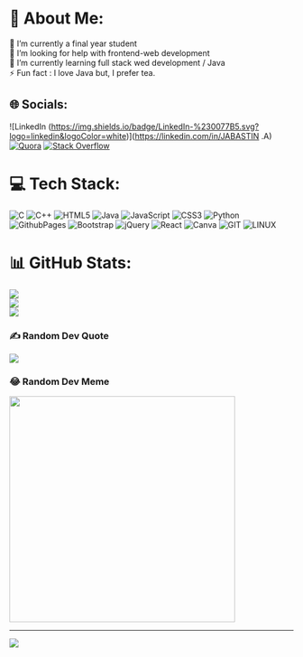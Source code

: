 # 💫 About Me:
🔭 I’m currently a final year student <br>🤝 I’m looking for help with frontend-web development<br>🌱 I’m currently learning full stack wed development / Java <br>⚡ Fun fact : I love Java but, I prefer tea.


## 🌐 Socials:
![LinkedIn (https://img.shields.io/badge/LinkedIn-%230077B5.svg?logo=linkedin&logoColor=white)](https://linkedin.com/in/JABASTIN .A) [![Quora](https://img.shields.io/badge/Quora-%23B92B27.svg?logo=Quora&logoColor=white)](https://quora.com/profile/Jabastin.A) [![Stack Overflow](https://img.shields.io/badge/-Stackoverflow-FE7A16?logo=stack-overflow&logoColor=white)](https://stackoverflow.com/users/Jabastin) 

# 💻 Tech Stack:
![C](https://img.shields.io/badge/c-%2300599C.svg?style=for-the-badge&logo=c&logoColor=white) ![C++](https://img.shields.io/badge/c++-%2300599C.svg?style=for-the-badge&logo=c%2B%2B&logoColor=white) ![HTML5](https://img.shields.io/badge/html5-%23E34F26.svg?style=for-the-badge&logo=html5&logoColor=white) ![Java](https://img.shields.io/badge/java-%23ED8B00.svg?style=for-the-badge&logo=openjdk&logoColor=white) ![JavaScript](https://img.shields.io/badge/javascript-%23323330.svg?style=for-the-badge&logo=javascript&logoColor=%23F7DF1E) ![CSS3](https://img.shields.io/badge/css3-%231572B6.svg?style=for-the-badge&logo=css3&logoColor=white) ![Python](https://img.shields.io/badge/python-3670A0?style=for-the-badge&logo=python&logoColor=ffdd54) ![GithubPages](https://img.shields.io/badge/github%20pages-121013?style=for-the-badge&logo=github&logoColor=white) ![Bootstrap](https://img.shields.io/badge/bootstrap-%238511FA.svg?style=for-the-badge&logo=bootstrap&logoColor=white) ![jQuery](https://img.shields.io/badge/jquery-%230769AD.svg?style=for-the-badge&logo=jquery&logoColor=white) ![React](https://img.shields.io/badge/react-%2320232a.svg?style=for-the-badge&logo=react&logoColor=%2361DAFB) ![Canva](https://img.shields.io/badge/Canva-%2300C4CC.svg?style=for-the-badge&logo=Canva&logoColor=white) ![GIT](https://img.shields.io/badge/Git-fc6d26?style=for-the-badge&logo=git&logoColor=white) ![LINUX](https://img.shields.io/badge/Linux-FCC624?style=for-the-badge&logo=linux&logoColor=black)
# 📊 GitHub Stats:
![](https://github-readme-stats.vercel.app/api?username=iamJABASTIN&theme=gotham&hide_border=false&include_all_commits=false&count_private=false)<br/>
![](https://github-readme-streak-stats.herokuapp.com/?user=iamJABASTIN&theme=gotham&hide_border=false)<br/>
![](https://github-readme-stats.vercel.app/api/top-langs/?username=iamJABASTIN&theme=gotham&hide_border=false&include_all_commits=false&count_private=false&layout=compact)

### ✍️ Random Dev Quote
![](https://quotes-github-readme.vercel.app/api?type=horizontal&theme=tokyonight)

### 😂 Random Dev Meme
<img src='https://randommeme-five.vercel.app/' style="height: 400px;"/>

---
[![](https://visitcount.itsvg.in/api?id=iamJABASTIN&icon=6&color=9)](https://visitcount.itsvg.in)

<!-- Proudly created with GPRM ( https://gprm.itsvg.in ) -->
